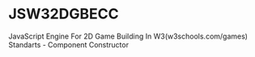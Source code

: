# JSW32DGBECC
JavaScript Engine For 2D Game Building In W3(w3schools.com/games) Standarts - Component Constructor
